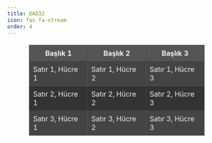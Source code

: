 ```yaml
---
title: DAD32
icon: fas fa-stream
order: 4
---
```


<table style="border-collapse: collapse; width: 80%; background-color: #333; color: #eee; margin: 20px auto;">
  <thead>
    <tr style="background-color: #555;">
      <th style="border: 1px solid #444; padding: 8px; width: 33%;">Başlık 1</th>
      <th style="border: 1px solid #444; padding: 8px; width: 33%;">Başlık 2</th>
      <th style="border: 1px solid #444; padding: 8px; width: 33%;">Başlık 3</th>
    </tr>
  </thead>
  <tbody>
    <tr style="background-color: #444;">
      <td style="border: 1px solid #555; padding: 8px; width: 33%;">Satır 1, Hücre 1</td>
      <td style="border: 1px solid #555; padding: 8px; width: 33%;">Satır 1, Hücre 2</td>
      <td style="border: 1px solid #555; padding: 8px; width: 33%;">Satır 1, Hücre 3</td>
    </tr>
    <tr style="background-color: #333;">
      <td style="border: 1px solid #444; padding: 8px; width: 33%;">Satır 2, Hücre 1</td>
      <td style="border: 1px solid #444; padding: 8px; width: 33%;">Satır 2, Hücre 2</td>
      <td style="border: 1px solid #444; padding: 8px; width: 33%;">Satır 2, Hücre 3</td>
    </tr>
    <tr style="background-color: #444;">
      <td style="border: 1px solid #555; padding: 8px; width: 33%;">Satır 3, Hücre 1</td>
      <td style="border: 1px solid #555; padding: 8px; width: 33%;">Satır 3, Hücre 2</td>
      <td style="border: 1px solid #555; padding: 8px; width: 33%;">Satır 3, Hücre 3</td>
    </tr>
  </tbody>
</table>



